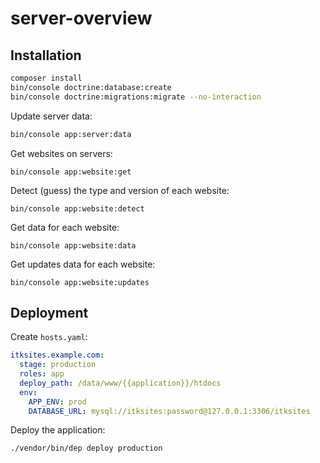 # server-overview

## Installation

```sh
composer install
bin/console doctrine:database:create
bin/console doctrine:migrations:migrate --no-interaction
```

Update server data:

```sh
bin/console app:server:data
```

Get websites on servers:

```
bin/console app:website:get
```

Detect (guess) the type and version of each website:

```
bin/console app:website:detect
```

Get data for each website:

```
bin/console app:website:data
```

Get updates data for each website:

```
bin/console app:website:updates
```

## Deployment

Create `hosts.yaml`:

```yaml
itksites.example.com:
  stage: production
  roles: app
  deploy_path: /data/www/{{application}}/htdocs
  env:
    APP_ENV: prod
    DATABASE_URL: mysql://itksites:password@127.0.0.1:3306/itksites
```

Deploy the application:

```sh
./vendor/bin/dep deploy production
```
